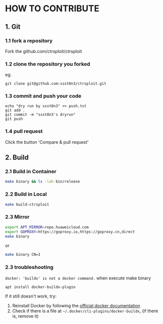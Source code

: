 # HOW TO CONTRIBUTE

## 1. Git
### 1.1 fork a repository
Fork the github.com/ctrsploit/ctrsploit

### 1.2 clone the repository you forked
eg.
```
git clone git@github.com:ssst0n3/ctrsploit.git
```

### 1.3 commit and push your code
```
echo "dry run by ssst0n3" >> push.txt
git add .
git commit -m "ssst0n3's dryrun"
git push
```

### 1.4 pull request
Click the button 'Compare & pull request'

## 2. Build

### 2.1 Build in Container

```bash
make binary && ls -lah bin/release
```

### 2.2 Build in Local

```bash
make build-ctrsploit
```

### 2.3 Mirror

```bash
export APT_MIRROR=repo.huaweicloud.com
export GOPROXY=https://goproxy.io,https://goproxy.cn,direct
make binary
```

or 

```bash
make binary CN=1
```

### 2.3 troubleshooting

`docker: 'buildx' is not a docker command.` when execute make binary

```
apt install docker-buildx-plugin
```

If it still doesn't work, try:
1. Reinstall Docker by following the [official docker documentation](https://docs.docker.com/engine/install/)
2. Check if there is a file at `~/.docker/cli-plugins/docker-buildx`, (if there is, remove it)
